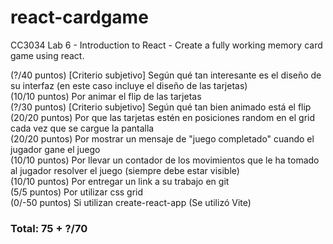 # react-cardgame
CC3034 Lab 6 - Introduction to React - Create a fully working memory card game using react. 

(?/40 puntos) [Criterio subjetivo] Según qué tan interesante es el diseño de su interfaz (en este caso incluye el diseño de las tarjetas) <br>
(10/10 puntos) Por animar el flip de las tarjetas <br>
(?/30 puntos) [Criterio subjetivo] Según qué tan bien animado está el flip <br>
(20/20 puntos) Por que las tarjetas estén en posiciones random en el grid cada vez que se cargue la pantalla <br>
(20/20 puntos) Por mostrar un mensaje de "juego completado" cuando el jugador gane el juego <br>
(10/10 puntos) Por llevar un contador de los movimientos que le ha tomado al jugador resolver el juego (siempre debe estar visible) <br>
(10/10 puntos) Por entregar un link a su trabajo en git <br>
(5/5 puntos) Por utilizar css grid <br>
(0/-50 puntos) Si utilizan create-react-app (Se utilizó Vite) <br>

### Total: 75 + ?/70
